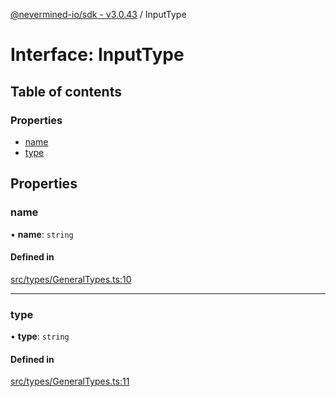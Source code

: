 [@nevermined-io/sdk - v3.0.43](../code-reference.md) / InputType

# Interface: InputType

## Table of contents

### Properties

- [name](InputType.md#name)
- [type](InputType.md#type)

## Properties

### name

• **name**: `string`

#### Defined in

[src/types/GeneralTypes.ts:10](https://github.com/nevermined-io/sdk-js/blob/356dfb328fcf7cee010b48756ca205b2a854f0f8/src/types/GeneralTypes.ts#L10)

---

### type

• **type**: `string`

#### Defined in

[src/types/GeneralTypes.ts:11](https://github.com/nevermined-io/sdk-js/blob/356dfb328fcf7cee010b48756ca205b2a854f0f8/src/types/GeneralTypes.ts#L11)
